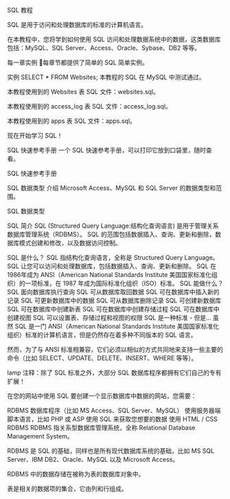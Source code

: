 SQL 教程

SQL 是用于访问和处理数据库的标准的计算机语言。

在本教程中，您将学到如何使用 SQL 访问和处理数据系统中的数据，这类数据库包括：MySQL、SQL Server、Access、Oracle、Sybase、DB2 等等。

每一章实例
每章节都提供了简单的 SQL 简单实例。

实例
SELECT * FROM Websites;
本教程的 SQL 在 MySQL 中测试通过。

本教程使用到的 Websites 表 SQL 文件：websites.sql。

本教程使用到的 access_log 表 SQL 文件：access_log.sql。

本教程使用到的 apps 表 SQL 文件：apps.sql。

现在开始学习 SQL！

SQL 快速参考手册
一个 SQL 快速参考手册，可以打印它放到口袋里，随时查看。

SQL 快速参考手册

SQL 数据类型
介绍 Microsoft Access、MySQL 和 SQL Server 的数据类型和范围。

SQL 数据类型


SQL 简介
SQL (Structured Query Language:结构化查询语言) 是用于管理关系数据库管理系统（RDBMS）。 SQL 的范围包括数据插入、查询、更新和删除，数据库模式创建和修改，以及数据访问控制。

SQL 是什么？
SQL 指结构化查询语言，全称是 Structured Query Language。
SQL 让您可以访问和处理数据库，包括数据插入、查询、更新和删除。
SQL 在1986年成为 ANSI（American National Standards Institute 美国国家标准化组织）的一项标准，在 1987 年成为国际标准化组织（ISO）标准。
SQL 能做什么？
SQL 面向数据库执行查询
SQL 可从数据库取回数据
SQL 可在数据库中插入新的记录
SQL 可更新数据库中的数据
SQL 可从数据库删除记录
SQL 可创建新数据库
SQL 可在数据库中创建新表
SQL 可在数据库中创建存储过程
SQL 可在数据库中创建视图
SQL 可以设置表、存储过程和视图的权限
SQL 是一种标准 - 但是...
虽然 SQL 是一门 ANSI（American National Standards Institute 美国国家标准化组织）标准的计算机语言，但是仍然存在着多种不同版本的 SQL 语言。

然而，为了与 ANSI 标准相兼容，它们必须以相似的方式共同地来支持一些主要的命令（比如 SELECT、UPDATE、DELETE、INSERT、WHERE 等等）。

lamp	注释：除了 SQL 标准之外，大部分 SQL 数据库程序都拥有它们自己的专有扩展！

在您的网站中使用 SQL
要创建一个显示数据库中数据的网站，您需要：

RDBMS 数据库程序（比如 MS Access、SQL Server、MySQL）
使用服务器端脚本语言，比如 PHP 或 ASP
使用 SQL 来获取您想要的数据
使用 HTML / CSS
RDBMS
RDBMS 指关系型数据库管理系统，全称 Relational Database Management System。

RDBMS 是 SQL 的基础，同样也是所有现代数据库系统的基础，比如 MS SQL Server、IBM DB2、Oracle、MySQL 以及 Microsoft Access。

RDBMS 中的数据存储在被称为表的数据库对象中。

表是相关的数据项的集合，它由列和行组成。
